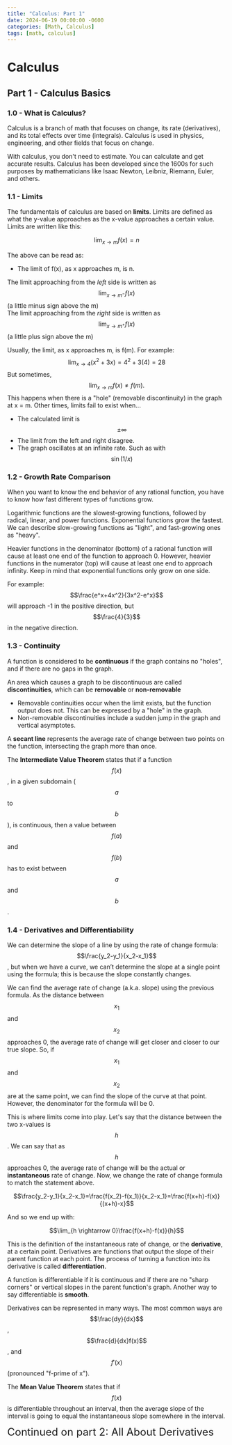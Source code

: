 ```yaml
---
title: "Calculus: Part 1"
date: 2024-06-19 00:00:00 -0600
categories: [Math, Calculus]
tags: [math, calculus]
---
```

<script
  src="https://cdn.mathjax.org/mathjax/latest/MathJax.js?config=TeX-AMS-MML_HTMLorMML"
  type="text/javascript">
</script>

# Calculus
## Part 1 - Calculus Basics
### 1.0 - What is Calculus?

Calculus is a branch of math that focuses on change, its rate (derivatives), and its total effects over time (integrals). Calculus is used in physics, engineering, and other fields  that focus on change.

With calculus, you don't need to estimate. You can calculate and get accurate results. Calculus has been developed since the 1600s for such purposes by mathematicians like Isaac Newton, Leibniz, Riemann, Euler, and others.

### 1.1 - Limits
The fundamentals of calculus are based on **limits**. Limits are defined as what the y-value approaches as the x-value approaches a certain value. Limits are written like this:

$$\lim_{x \rightarrow m} f(x) = n$$

The above can be read as:
- The limit of f(x), as x approaches m, is n.

The limit approaching from the *left* side is written as 
$$\lim_{x \rightarrow m^-} f(x)$$ 
(a little minus sign above the m)\
The limit approaching from the *right* side is written as 
$$\lim_{x \rightarrow m^+} f(x)$$ 
(a little plus sign above the m)

Usually, the limit, as x approaches m, is f(m). For example:
$$\lim_{x \rightarrow 4} (x^2 +3x)= 4^2+3(4)=28$$
But sometimes, 
$$\lim_{x \rightarrow m} f(x) \not= f(m).$$
This happens when there is a "hole" (removable discontinuity) in the graph at x = m. Other times, limits fail to exist when...
- The calculated limit is 
  $$\pm \infty$$
- The limit from the left and right disagree.
- The graph oscillates at an infinite rate. Such as with 
  $$\sin(1/x)$$

### 1.2 - Growth Rate Comparison
When you want to know the end behavior of any rational function, you have to know how fast different types of functions grow.

Logarithmic functions are the slowest-growing functions, followed by radical, linear, and power functions. Exponential functions grow the fastest. We can describe slow-growing functions  as "light", and fast-growing ones as "heavy".

Heavier functions in the denominator (bottom) of a rational function will cause at least one end of the function to approach 0. However, heavier functions in the numerator (top) will cause at least one end to approach infinity. Keep in mind that exponential functions only grow on one side.

For example: 
$$\frac{e^x+4x^2}{3x^2-e^x}$$ 
will approach -1 in the positive direction, but 
$$\frac{4}{3}$$ 
in the negative direction.
### 1.3 - Continuity

A function is considered to be **continuous** if the graph contains no "holes", and if there are no gaps in the graph. 

An area which causes a graph to be discontinuous are called **discontinuities**, which can be **removable** or **non-removable**
- Removable continuities occur when the limit exists, but the function output does not. This can be expressed by a "hole" in the graph.
- Non-removable discontinuities include a sudden jump in the graph and vertical asymptotes. 

A **secant line** represents the average rate of change between two points on the function, intersecting the graph more than once.

The **Intermediate Value Theorem** states that if a function 
$$f(x)$$
, in a given subdomain (
    $$a$$
     to 
     $$b$$
     ), is continuous, then a value between 
     $$f(a)$$
      and 
      $$f(b)$$ 
      has to exist between 
      $$a$$
       and 
       $$b$$.

### 1.4 - Derivatives and Differentiability

We can determine the slope of a line by using the rate of change formula: 
$$\frac{y_2-y_1}{x_2-x_1}$$
, but when we have a curve, we can’t determine the slope at a single point using the formula; this is because the slope constantly changes. 


We can find the average rate of change (a.k.a. slope) using the previous formula. As the distance between 
$$x_1$$
 and 
 $$x_2$$
  approaches 0, the average rate of change will get closer and closer to our true slope. 
 So, if 
 $$x_1$$
  and 
 $$x_2$$
  are at the same point, we can find the slope of the curve at that point. However, the denominator for the formula will be 0.

 This is where limits come into play. Let's say that the distance between the two x-values is 
 $$h$$
 . We can say that as 
 $$h$$
  approaches 0, the average rate of change will be the actual or **instantaneous** rate of change. Now, we change the rate of change formula to match the statement above.

 $$\frac{y_2-y_1}{x_2-x_1}=\frac{f(x_2)-f(x_1)}{x_2-x_1}=\frac{f(x+h)-f(x)}{(x+h)-x}$$  

 And so we end up with:

 $$\lim_{h \rightarrow 0}\frac{f(x+h)-f(x)}{h}$$ 


This is the definition of the instantaneous rate of change, or the  **derivative**, at a certain point. Derivatives are functions that output the slope of their parent function at each point. The process of turning a function into its derivative is called **differentiation**. 

A function is differentiable if it is continuous and if there are no "sharp corners" or vertical slopes in the parent function's graph. Another way to say differentiable is **smooth**.

Derivatives can be represented in many ways. The most common ways are 
$$\frac{dy}{dx}$$
, 
$$\frac{d}{dx}f(x)$$
, and 
$$f'(x)$$
 (pronounced "f-prime of x").

The **Mean Value Theorem** states that if 
$$f(x)$$
 is differentiable throughout an interval, then the average slope of the interval is going to equal the instantaneous slope somewhere in the interval.

<font size="5">Continued on part 2: All About Derivatives</font>

